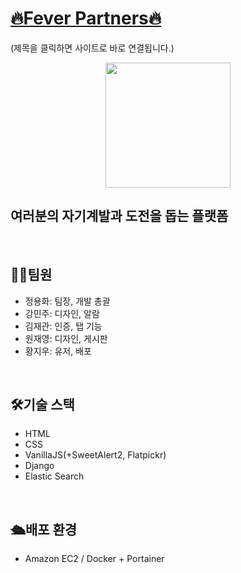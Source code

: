 # [🔥Fever Partners🔥](https://feverpartners.store)
(제목을 클릭하면 사이트로 바로 연결됩니다.)
<p align="center">
  <img src="https://github.com/jaeyeong13/Fever-Partners/assets/141209201/9d0fb114-eb8f-4f2c-90dd-308f05d7e92b" width="200" height="200">
</p>

## 여러분의 자기계발과 도전을 돕는 플랫폼
<br>

## 🧑‍💻팀원
- 정용화: 팀장, 개발 총괄
- 강민주: 디자인, 알람
- 김재관: 인증, 탭 기능
- 원재영: 디자인, 게시판
- 황지우: 유저, 배포
<br>

## 🛠️기술 스택
- HTML
- CSS
- VanillaJS(+SweetAlert2, Flatpickr)
- Django
- Elastic Search
<br>

## 🛳️배포 환경
- Amazon EC2 / Docker + Portainer
